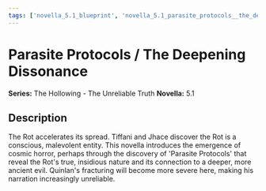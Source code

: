 ```yaml
---
tags: ['novella_5.1_blueprint', 'novella_5.1_parasite_protocols__the_deepening_dissonance', 'saga_outline', 'series_5_the_hollowing___the_unreliable_truth']
---
```


# Parasite Protocols / The Deepening Dissonance

**Series:** The Hollowing - The Unreliable Truth
**Novella:** 5.1

## Description

The Rot accelerates its spread. Tiffani and Jhace discover the Rot is a conscious, malevolent entity. This novella introduces the emergence of cosmic horror, perhaps through the discovery of 'Parasite Protocols' that reveal the Rot's true, insidious nature and its connection to a deeper, more ancient evil. Quinlan's fracturing will become more severe here, making his narration increasingly unreliable.
